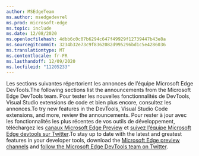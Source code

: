 ```yaml
---
author: MSEdgeTeam
ms.author: msedgedevrel
ms.prod: microsoft-edge
ms.topic: include
ms.date: 12/08/2020
ms.openlocfilehash: 4dbb6c0c07b6294c647f49929f12739447b43e8a
ms.sourcegitcommit: 3234b32e73c9f8362082d995296bd1c5e4286036
ms.translationtype: MT
ms.contentlocale: fr-FR
ms.lasthandoff: 12/09/2020
ms.locfileid: "11205233"
---
```

<span data-ttu-id="0fedf-101">Les sections suivantes répertorient les annonces de l’équipe Microsoft Edge DevTools.</span><span class="sxs-lookup"><span data-stu-id="0fedf-101">The following sections list the announcements from the Microsoft Edge DevTools team.</span></span>  <span data-ttu-id="0fedf-102">Pour tester les nouvelles fonctionnalités de DevTools, Visual Studio extensions de code et bien plus encore, consultez les annonces.</span><span class="sxs-lookup"><span data-stu-id="0fedf-102">To try new features in the DevTools, Visual Studio Code extensions, and more, review the announcements.</span></span>  <span data-ttu-id="0fedf-103">Pour rester à jour avec les fonctionnalités les plus récentes de vos outils de développement, téléchargez les [canaux Microsoft Edge Preview][MicrosoftEdgePreviewChannels] et [suivez l’équipe Microsoft Edge devtools sur Twitter][EdgeDevToolsTwitterAccount].</span><span class="sxs-lookup"><span data-stu-id="0fedf-103">To stay up to date with the latest and greatest features in your developer tools, download the [Microsoft Edge preview channels][MicrosoftEdgePreviewChannels] and [follow the Microsoft Edge DevTools team on Twitter][EdgeDevToolsTwitterAccount].</span></span>

<!-- links -->  

[MicrosoftEdgePreviewChannels]: https://www.microsoftedgeinsider.com/download "Canaux Microsoft Edge preview"  

[EdgeDevToolsTwitterAccount]: https://twitter.com/EdgeDevTools "@EdgeDevTools compte Twitter"  
